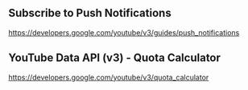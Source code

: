 
## Subscribe to Push Notifications 

https://developers.google.com/youtube/v3/guides/push_notifications

## YouTube Data API (v3) - Quota Calculator 

https://developers.google.com/youtube/v3/quota_calculator

